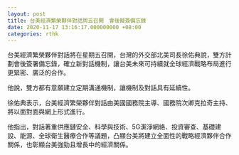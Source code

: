 ```yaml
---
layout: post
title: 台美經濟繁榮夥伴對話周五召開　會後擬簽備忘錄
date: 2020-11-17 13:16:17.000000000 +08:00
categories: rthk
---
```


台美經濟繁榮夥伴對話將在星期五召開，台灣的外交部北美司長徐佑典說，雙方計劃會後簽署備忘錄，確立新對話機制，讓台美未來可持續就全球經濟戰略布局進行更緊密、廣泛的合作。

他說，雙方都有意願建立定期溝通機制，讓機制及對話具有延續性。

徐佑典表示，台美經濟繁榮夥伴對話由美國國務院主導、國務院次卿克拉奇主持、將以面對面與網上形式進行。

他指出，對話著重供應鏈安全、科學與技術、5G潔淨網絡、投資審查、基礎建設、能源、全球衛生醫療合作等議題，凸顯台美將建立全面性的戰略經濟夥伴合作關係，也彰顯台美強勁且增長中的經濟關係。
